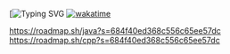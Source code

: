 
[![Typing SVG](https://readme-typing-svg.herokuapp.com/?color=%2336BCF7&lines=cpp+developer) 
[![wakatime](https://github-readme-stats.vercel.app/api/wakatime?username=@Ap3shka&layout=compact&theme=dracula)](https://wakatime.com/@Ap3shka)



https://roadmap.sh/java?s=684f40ed368c556c65ee57dc
https://roadmap.sh/cpp?s=684f40ed368c556c65ee57dc
